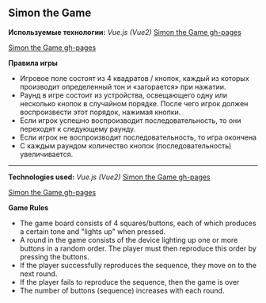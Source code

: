 ## Simon the Game

**Используемые технологии:** _Vue.js (Vue2)_
[Simon the Game gh-pages](https://bierooed.github.io/simon-the-game-vue/)

[Simon the Game gh-pages](https://bierooed.github.io/simon-the-game-vue/)

**Правила игры**

- Игровое поле состоят из 4 квадратов / кнопок, каждый из которых производит определенный тон и «загорается» при нажатии.
- Раунд в игре состоит из устройства, освещающего одну или несколько кнопок в случайном порядке. После чего игрок должен воспроизвести этот порядок, нажимая кнопки.
- Если игрок успешно воспроизводит последовательность, то они переходят к следующему раунду.
- Если игрок не воспроизводит последовательность, то игра окончена
- С каждым раундом количество кнопок (последовательность) увеличивается.

---

**Technologies used:** _Vue.js (Vue2)_
[Simon the Game gh-pages](https://bierooed.github.io/simon-the-game-vue/)

[Simon the Game gh-pages](https://bierooed.github.io/simon-the-game-vue/)

**Game Rules**

- The game board consists of 4 squares/buttons, each of which produces a certain tone and "lights up" when pressed.
- A round in the game consists of the device lighting up one or more buttons in a random order. The player must then reproduce this order by pressing the buttons.
- If the player successfully reproduces the sequence, they move on to the next round.
- If the player fails to reproduce the sequence, then the game is over
- The number of buttons (sequence) increases with each round.

